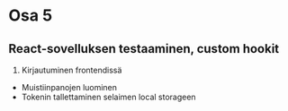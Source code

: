 # Osa 5

## React-sovelluksen testaaminen, custom hookit

1. Kirjautuminen frontendissä

- Muistiinpanojen luominen
- Tokenin tallettaminen selaimen local storageen